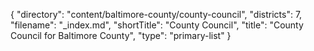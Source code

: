 {
  "directory": "content/baltimore-county/county-council",
  "districts": 7,
  "filename": "_index.md",
  "shortTitle": "County Council",
  "title": "County Council for Baltimore County",
  "type": "primary-list"
}
